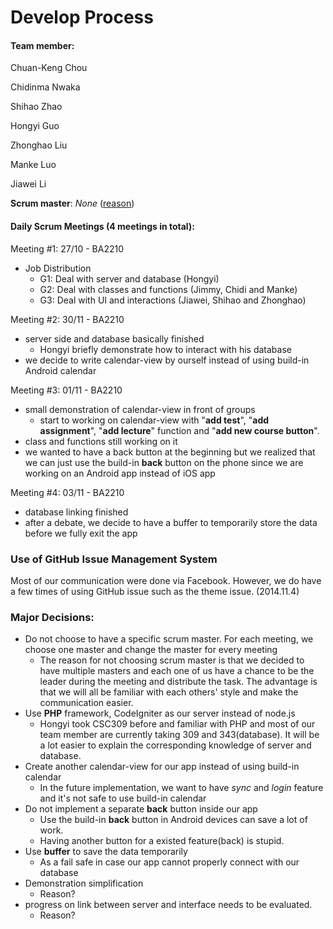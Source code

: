 # Develop Process
#### Team member:
Chuan-Keng Chou

Chidinma Nwaka

Shihao Zhao

Hongyi Guo

Zhonghao Liu

Manke Luo

Jiawei Li

__Scrum master__: _None_ ([reason](#Major-Decisions))


#### Daily Scrum Meetings (4 meetings in total):
Meeting #1: 27/10 - BA2210

* Job Distribution
	* G1: Deal with server and database (Hongyi)
	* G2: Deal with classes and functions (Jimmy, Chidi and Manke)
	* G3: Deal with UI and interactions (Jiawei, Shihao and Zhonghao)

Meeting #2: 30/11 - BA2210

* server side and database basically finished
	* Hongyi briefly demonstrate how to interact with his database
* we decide to write calendar-view by ourself instead of using build-in Android calendar

Meeting #3: 01/11 - BA2210

* small demonstration of calendar-view in front of groups
	* start to working on calendar-view with "__add test__", "__add assignment__", "__add lecture__" function and "__add new course button__".
* class and functions still working on it
* we wanted to have a back button at the beginning but we realized that we can just use the build-in __back__ button on the phone since we are working on an Android app instead of iOS app

Meeting #4: 03/11 - BA2210

* database linking finished
* after a debate, we decide to have a buffer to temporarily store the data before we fully exit the app

### Use of GitHub Issue Management System
Most of our communication were done via Facebook. However, we do have a few times of using GitHub issue such as the theme issue. (2014.11.4)

### Major Decisions:
* Do not choose to have a specific scrum master. For each meeting, we choose one master and change the master for every meeting
	* The reason for not choosing scrum master is that we decided to have multiple masters and each one of us have a chance to be the leader during the meeting and distribute the task. The advantage is that we will all be familiar with each others' style and make the communication easier.
* Use __PHP__ framework, CodeIgniter as our server instead of node.js
	* Hongyi took CSC309 before and familiar with PHP and most of our team member are currently taking 309 and 343(database). It will be a lot easier to explain the corresponding knowledge of server and database.
* Create another calendar-view for our app instead of using build-in calendar
	* In the future implementation, we want to have _sync_ and _login_ feature and it's not safe to use build-in calendar
* Do not implement a separate __back__ button inside our app
	* Use the build-in __back__ button in Android devices can save a lot of work.
	* Having another button for a existed feature(back) is stupid.
* Use __buffer__ to save the data temporarily
	* As a fail safe in case our app cannot properly connect with our database 
* Demonstration simplification
	* Reason?
* progress on link between server and interface needs to be evaluated.
	* Reason?